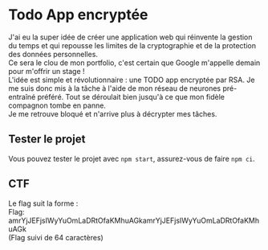 # Todo App encryptée

J'ai eu la super idée de créer une application web qui réinvente la gestion du temps et qui repousse les limites de la cryptographie et de la protection des données personnelles.  
Ce sera le clou de mon portfolio, c'est certain que Google m'appelle demain pour m'offrir un stage !  
L'idée est simple et révolutionnaire : une TODO app encryptée par RSA. Je me suis donc mis à la tâche à l'aide de mon réseau de neurones pré-entraîné préféré. Tout se déroulait bien jusqu'à ce que mon fidèle compagnon tombe en panne.  
Je me retrouve bloqué et n'arrive plus à décrypter mes tâches.

## Tester le projet

Vous pouvez tester le projet avec `npm start`, assurez-vous de faire `npm ci`.

## CTF

Le flag suit la forme :  
Flag: amrYjJEFjsIWyYuOmLaDRtOfaKMhuAGkamrYjJEFjsIWyYuOmLaDRtOfaKMhuAGk  
(Flag suivi de 64 caractères)
